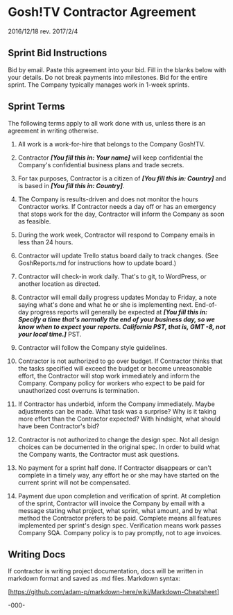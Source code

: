 # Gosh!TV Contractor Agreement

2016/12/18 rev. 2017/2/4

## Sprint Bid Instructions

Bid by email. Paste this agreement into your bid. Fill in the blanks below with your details. Do not break payments into milestones. Bid for the entire sprint. The Company typically manages work in 1-week sprints.

## Sprint Terms

The following terms apply to all work done with us, unless there is an agreement in writing otherwise.

1. All work is a work-for-hire that belongs to the Company Gosh!TV.

2. Contractor ___[You fill this in: Your name]___ will keep confidential the Company's confidential business plans and trade secrets.

3. For tax purposes, Contractor is a citizen of ___[You fill this in: Country]___ and is based in ___[You fill this in: Country]___.

4. The Company is results-driven and does not monitor the hours Contractor works. If Contractor needs a day off or has an emergency that stops work for the day, Contractor will inform the Company as soon as feasible.

5. During the work week, Contractor will respond to Company emails in less than 24 hours. 

6. Contractor will update Trello status board daily to track changes. (See GoshReports.md for instructions how to update board.)

7. Contractor will check-in work daily. That's to git, to WordPress, or another location as directed.

8. Contractor will email daily progress updates Monday to Friday, a note saying what's done and what he or she is implementing next. End-of-day progress reports will generally be expected at ___[You fill this in: Specify a time that's normally the end of your business day, so we know when to expect your reports.  California PST, that is, GMT -8, not your local time.]___ PST.

9. Contractor will follow the Company style guidelines.

10. Contractor is not authorized to go over budget. If Contractor thinks that the tasks specified will exceed the budget or become unreasonable effort, the Contractor will stop work immediately and inform the Company. Company policy for workers who expect to be paid for unauthorized cost overruns is termination. 

11. If Contractor has underbid, inform the Company immediately. Maybe adjustments can be made. What task was a surprise? Why is it taking more effort than the Contractor expected? With hindsight, what should have been Contractor's bid?

12. Contractor is not authorized to change the design spec. Not all design choices can be documented in the original spec. In order to build what the Company wants, the Contractor must ask questions.

13. No payment for a sprint half done. If Contractor disappears or can't complete in a timely way, any effort he or she may have started on the current sprint will not be compensated.

14. Payment due upon completion and verification of sprint. At completion of the sprint, Contractor will invoice the Company by email with a message stating what project, what sprint, what amount, and by what method the Contractor prefers to be paid. Complete means all features implemented per sprint's design spec. Verification means work passes Company SQA. Company policy is to pay promptly, not to age invoices.

## Writing Docs

If contractor is writing project documentation, docs will be written in markdown format and saved as .md files. Markdown syntax:

[https://github.com/adam-p/markdown-here/wiki/Markdown-Cheatsheet]

-000-
